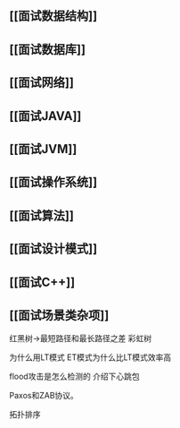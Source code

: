 ## [[面试数据结构]]
## [[面试数据库]]
## [[面试网络]]
## [[面试JAVA]]
## [[面试JVM]]
## [[面试操作系统]]
## [[面试算法]]
## [[面试设计模式]]
## [[面试C++]]
## [[面试场景类杂项]]

红黑树->最短路径和最长路径之差
彩虹树

  为什么用LT模式 
  ET模式为什么比LT模式效率高 


flood攻击是怎么检测的 
介绍下心跳包 

Paxos和ZAB协议。

拓扑排序





